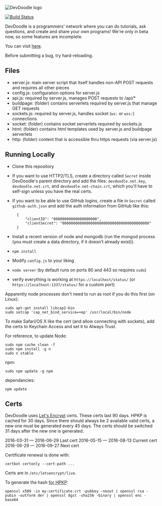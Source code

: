 ![DevDoodle logo](http://devdoodle.net/a/logo1.svg)

[![Build Status](https://magnum.travis-ci.com/bjb568/DevDoodle.svg?token=dq95p9xxkoyhFzWyxURh&branch=master)](https://magnum.travis-ci.com/bjb568/DevDoodle)

DevDoodle is a programmers' network where you can do tutorials, ask questions, and create and share your own programs! We're only in beta now, so some features are incomplete.

You can visit [here](http://devdoodle.net).

Before submitting a bug, try hard-reloading.

## Files

- server.js: main server script that itself handles non-API POST requests and requires all other pieces
- config.js: configuration options for server.js
- api.js: required by server.js, manages POST requests to /api/*
- buildpage: (folder) contains serverlets required by server.js that manage GET requests
- sockets.js: required by server.js, handles socket (`ws:` or `wss:`) connections
- socket: (folder) contains socket serverlets required by sockets.js
- html: (folder) contains html templates used by server.js and buildpage serverlets
- http: (folder) content that is accessible thru https requests (via server.js)

## Running Locally

- Clone this repository
- If you want to use HTTP2/TLS, create a directory called `Secret` inside DevDoodle's parent directory and add the files: `devdoodle.net.key`, `devdoodle.net.crt`, and `devdoodle.net-chain.crt`, which you'll have to self-sign unless you have the real certs.
- If you want to be able to use GitHub logins, create a file in `Secret` called `github-auth.json` and add the auth information from GitHub like this:

		{
			"clientID": "00000000000000000000",
			"clientSecret": "0000000000000000000000000000000000000000"
		}
- Install a recent version of node and mongodb (run the mongod process (you must create a data directory, if it doesn't already exist)).
- `npm install`
- Modify `config.js` to your liking
- `node server` (by default runs on ports 80 and 443 so requires `sudo`)
- verify everything is working at `https://localhost/status/` (or `https://localhost:1337/status/` for a custom port)

Apparently node processes don't need to run as root if you do this first (on Linux):

	sudo apt-get install libcap2-bin
	sudo setcap 'cap_net_bind_service=+ep' /usr/local/bin/node

To make Safari/OS X like the cert (and allow connecting with sockets), add the certs to Keychain Access and set it to Always Trust.

For reference, to update Node:

	sudo npm cache clean -f
	sudo npm install -g n
	sudo n stable

npm:

	sudo npm update -g npm

dependancies:

	npm update

## Certs

DevDoodle uses [Let's Encrypt](https://letsencrypt.org) certs. These certs last 90 days. HPKP is cached for 30 days. Since there should always be 2 available valid certs, a new one must be generated every 45 days. The certs should be switched 31 days after the new one is generated.

2016-03-31 — 2016-06-29 Last cert
2016-05-15 — 2016-08-13 Current cert
2016-06-29 — 2016-09-27 Next cert

Certificate renewal is done with:

	certbot certonly --cert-path ...

Certs are in `/etc/letsencrypt/live`.

To generate the hash [for HPKP](https://developer.mozilla.org/en-US/docs/Web/Security/Public_Key_Pinning):

	openssl x509 -in my-certificate.crt -pubkey -noout | openssl rsa -pubin -outform der | openssl dgst -sha256 -binary | openssl enc -base64